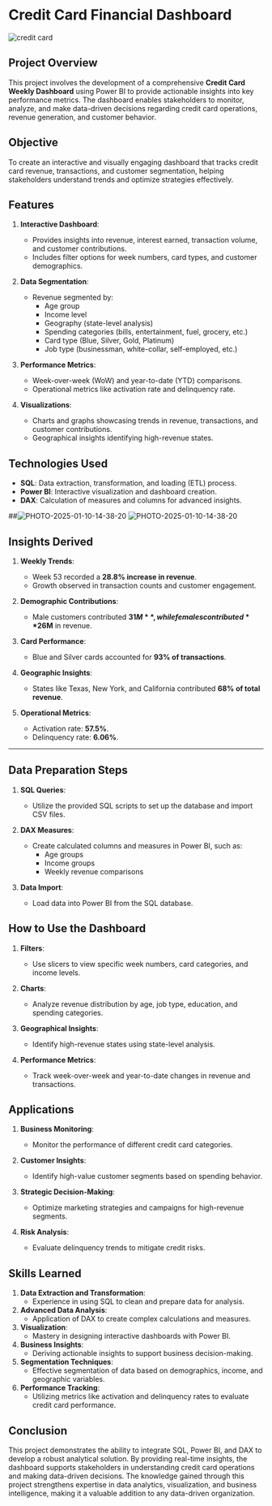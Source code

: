 # Credit Card Financial Dashboard
![credit card ](https://github.com/user-attachments/assets/d03a587f-2abb-4b4f-bca7-4bb7bf376477)

## Project Overview
This project involves the development of a comprehensive **Credit Card Weekly Dashboard** using Power BI to provide actionable insights into key performance metrics. The dashboard enables stakeholders to monitor, analyze, and make data-driven decisions regarding credit card operations, revenue generation, and customer behavior.



## Objective
To create an interactive and visually engaging dashboard that tracks credit card revenue, transactions, and customer segmentation, helping stakeholders understand trends and optimize strategies effectively.



## Features
1. **Interactive Dashboard**:
   - Provides insights into revenue, interest earned, transaction volume, and customer contributions.
   - Includes filter options for week numbers, card types, and customer demographics.

2. **Data Segmentation**:
   - Revenue segmented by:
     - Age group
     - Income level
     - Geography (state-level analysis)
     - Spending categories (bills, entertainment, fuel, grocery, etc.)
     - Card type (Blue, Silver, Gold, Platinum)
     - Job type (businessman, white-collar, self-employed, etc.)

3. **Performance Metrics**:
   - Week-over-week (WoW) and year-to-date (YTD) comparisons.
   - Operational metrics like activation rate and delinquency rate.

4. **Visualizations**:
   - Charts and graphs showcasing trends in revenue, transactions, and customer contributions.
   - Geographical insights identifying high-revenue states.



## Technologies Used
- **SQL**: Data extraction, transformation, and loading (ETL) process.
- **Power BI**: Interactive visualization and dashboard creation.
- **DAX**: Calculation of measures and columns for advanced insights.



##![PHOTO-2025-01-10-14-38-20](https://github.com/user-attachments/assets/fa2bab02-1b17-4722-ac51-d771b92d696b)
![PHOTO-2025-01-10-14-38-20](https://github.com/user-attachments/assets/e7695ef0-8c4e-4e19-85d5-2e4de822588f)

## Insights Derived
1. **Weekly Trends**:
   - Week 53 recorded a **28.8% increase in revenue**.
   - Growth observed in transaction counts and customer engagement.

2. **Demographic Contributions**:
   - Male customers contributed **$31M**, while females contributed **$26M** in revenue.

3. **Card Performance**:
   - Blue and Silver cards accounted for **93% of transactions**.

4. **Geographic Insights**:
   - States like Texas, New York, and California contributed **68% of total revenue**.

5. **Operational Metrics**:
   - Activation rate: **57.5%**.
   - Delinquency rate: **6.06%**.

---

## Data Preparation Steps

1. **SQL Queries**:
   - Utilize the provided SQL scripts to set up the database and import CSV files.

2. **DAX Measures**:
   - Create calculated columns and measures in Power BI, such as:
     - Age groups
     - Income groups
     - Weekly revenue comparisons

3. **Data Import**:
   - Load data into Power BI from the SQL database.



## How to Use the Dashboard
1. **Filters**:
   - Use slicers to view specific week numbers, card categories, and income levels.

2. **Charts**:
   - Analyze revenue distribution by age, job type, education, and spending categories.

3. **Geographical Insights**:
   - Identify high-revenue states using state-level analysis.

4. **Performance Metrics**:
   - Track week-over-week and year-to-date changes in revenue and transactions.



## Applications
1. **Business Monitoring**:
   - Monitor the performance of different credit card categories.

2. **Customer Insights**:
   - Identify high-value customer segments based on spending behavior.

3. **Strategic Decision-Making**:
   - Optimize marketing strategies and campaigns for high-revenue segments.

4. **Risk Analysis**:
   - Evaluate delinquency trends to mitigate credit risks.




## Skills Learned
1. **Data Extraction and Transformation**:
   - Experience in using SQL to clean and prepare data for analysis.
2. **Advanced Data Analysis**:
   - Application of DAX to create complex calculations and measures.
3. **Visualization**:
   - Mastery in designing interactive dashboards with Power BI.
4. **Business Insights**:
   - Deriving actionable insights to support business decision-making.
5. **Segmentation Techniques**:
   - Effective segmentation of data based on demographics, income, and geographic variables.
6. **Performance Tracking**:
   - Utilizing metrics like activation and delinquency rates to evaluate credit card performance.



## Conclusion
This project demonstrates the ability to integrate SQL, Power BI, and DAX to develop a robust analytical solution. By providing real-time insights, the dashboard supports stakeholders in understanding credit card operations and making data-driven decisions. The knowledge gained through this project strengthens expertise in data analytics, visualization, and business intelligence, making it a valuable addition to any data-driven organization.

